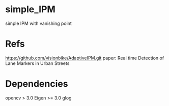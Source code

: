# simple_IPM
simple IPM with vanishing point

# Refs
https://github.com/visionbike/AdaptiveIPM.git
paper: Real time Detection of Lane Markers in Urban Streets

# Dependencies
opencv > 3.0
Eigen  >= 3.0
glog

